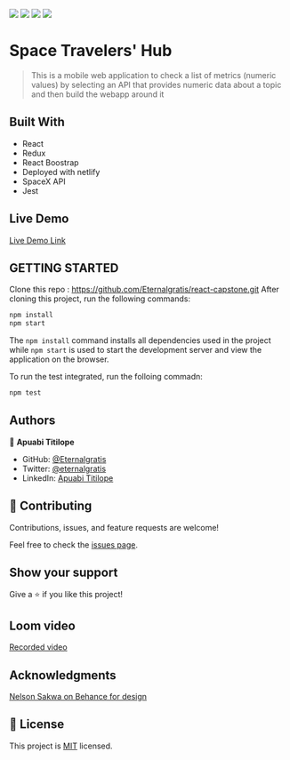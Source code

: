![](https://img.shields.io/badge/Microverse-blueviolet) ![](https://img.shields.io/badge/React-20232A?style=for-the-badge&logo=react&logoColor=61DAFB) ![](https://img.shields.io/badge/Redux-593D88?style=for-the-badge&logo=redux&logoColor=white) ![](https://img.shields.io/badge/Jest-C21325?style=for-the-badge&logo=jest&logoColor=white)

# Space Travelers' Hub

> This is a mobile web application to check a list of metrics (numeric values) by selecting an API that provides numeric data about a topic and then build the webapp around it

## Built With

- React
- Redux
- React Boostrap
- Deployed with netlify
- SpaceX API
- Jest

## Live Demo

[Live Demo Link](https://eternalgratis-e-commerce-website.netlify.app/)


## GETTING STARTED

Clone this repo : https://github.com/Eternalgratis/react-capstone.git
After cloning this project, run the following commands:

```markdown
npm install
npm start
```

The `npm install` command installs all dependencies used in the project while `npm start` is used to start the development server and view the application on the browser.

To run the test integrated, run the folloing commadn:

```markdown
npm test
```


## Authors

👤 **Apuabi Titilope**

- GitHub: [@Eternalgratis](https://github.com/Eternalgratis)
- Twitter: [@eternalgratis](https://twitter.com/eternalgratis)
- LinkedIn: [Apuabi Titilope](https://www.linkedin.com/in/titilope-apuabi/)


## 🤝 Contributing

Contributions, issues, and feature requests are welcome!

Feel free to check the [issues page](../../issues/).

## Show your support

Give a ⭐️ if you like this project!

## Loom video
[Recorded video](https://www.loom.com/share/f9441868d49b47579ee7ca1e41a5eb39)

## Acknowledgments

[Nelson Sakwa on Behance for design](https://www.behance.net/sakwadesignstudio)


## 📝 License

This project is [MIT](./MIT.md) licensed.

